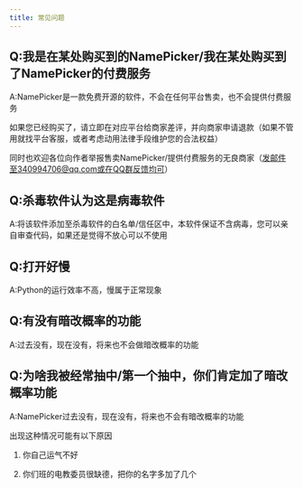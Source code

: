 ```yaml
---
title: 常见问题
---
```

## Q:我是在某处购买到的NamePicker/我在某处购买到了NamePicker的付费服务

A:NamePicker是一款免费开源的软件，不会在任何平台售卖，也不会提供付费服务

如果您已经购买了，请立即在对应平台给商家差评，并向商家申请退款（如果不管用就找平台客服，或者考虑动用法律手段维护您的合法权益）

同时也欢迎各位向作者举报售卖NamePicker/提供付费服务的无良商家（发邮件至340994706@qq.com或在QQ群反馈均可）

## Q:杀毒软件认为这是病毒软件

A:将该软件添加至杀毒软件的白名单/信任区中，本软件保证不含病毒，您可以亲自审查代码，如果还是觉得不放心可以不使用

## Q:打开好慢

A:Python的运行效率不高，慢属于正常现象

## Q:有没有暗改概率的功能

A:过去没有，现在没有，将来也不会做暗改概率的功能

## Q:为啥我被经常抽中/第一个抽中，你们肯定加了暗改概率功能

A:NamePicker过去没有，现在没有，将来也不会有暗改概率的功能

出现这种情况可能有以下原因

1. 你自己运气不好

2. 你们班的电教委员很缺德，把你的名字多加了几个